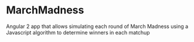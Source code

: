 # MarchMadness
Angular 2 app that allows simulating each round of March Madness using a Javascript algorithm to determine winners in each matchup
